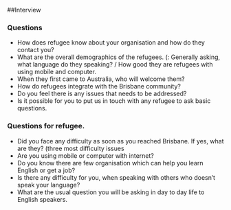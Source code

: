##Interview 

### Questions
- How does refugee know about your organisation and how do they contact you?
- What are the overall demographics of the refugees. (: Generally asking, what language do they speaking? / How good they are refugees with using mobile and computer.
- When they first came to Australia, who will welcome them? 
- How do refugees integrate with the Brisbane community?
- Do you feel there is any issues that needs to be addressed?
- Is it possible for you to put us in touch with any refugee to ask basic questions.

### Questions for refugee.
- Did you face any difficulty as soon as you reached Brisbane. If yes, what are they? (three most difficulty issues 
- Are you using mobile or computer with internet?
- Do you know there are few organisation which can help you learn English or get a job?
- Is there any difficulty for you, when speaking with others who doesn’t speak your language?
- What are the usual question you will be asking in day to day life to English speakers.
